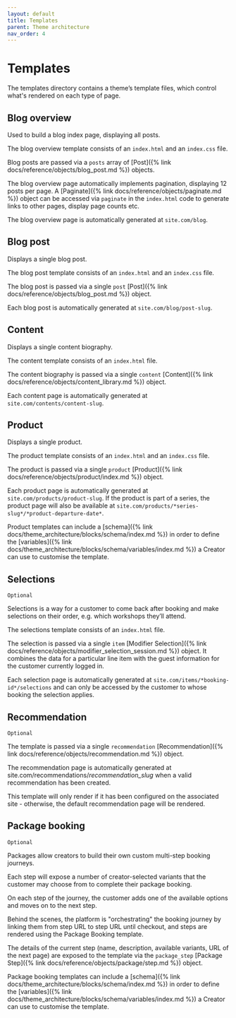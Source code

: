 ```yaml
---
layout: default
title: Templates
parent: Theme architecture
nav_order: 4
---
```


# Templates

The templates directory contains a theme’s template files, which control what's rendered on each type of page.

## Blog overview
Used to build a blog index page, displaying all posts. 

The blog overview template consists of an `index.html` and an `index.css` file.

Blog posts are passed via a `posts` array of [Post]({% link docs/reference/objects/blog_post.md %}) objects.

The blog overview page automatically implements pagination, displaying 12 posts per page. A [Paginate]({% link docs/reference/objects/paginate.md %}) object can be accessed via `paginate` in the `index.html` code to generate links to other pages, display page counts etc.

The blog overview page is automatically generated at `site.com/blog`.

## Blog post
Displays a single blog post.

The blog post template consists of an `index.html` and an `index.css` file.

The blog post is passed via a single `post` [Post]({% link docs/reference/objects/blog_post.md %}) object.

Each blog post is automatically generated at `site.com/blog/post-slug`.

## Content
Displays a single content biography.

The content template consists of an `index.html` file.

The content biography is passed via a single `content` [Content]({% link docs/reference/objects/content_library.md %}) object.

Each content page is automatically generated at `site.com/contents/content-slug`.

## Product
Displays a single product.

The product template consists of an `index.html` and an `index.css` file.

The product is passed via a single `product` [Product]({% link docs/reference/objects/product/index.md %}) object.

Each product page is automatically generated at `site.com/products/product-slug`. If the product is part of a series, the product page will also be available at `site.com/products/*series-slug*/*product-departure-date*`.

Product templates can include a [schema]({% link docs/theme_architecture/blocks/schema/index.md %}) in order to define the [variables]({% link docs/theme_architecture/blocks/schema/variables/index.md %}) a Creator can use to customise the template.

## Selections
`Optional`

Selections is a way for a customer to come back after booking and make selections on their order, e.g. which workshops they’ll attend.

The selections template consists of an `index.html` file.

The selection is passed via a single `item` [Modifier Selection]({% link docs/reference/objects/modifier_selection_session.md %}) object. It combines the data for a particular line item with the guest information for the customer currently logged in.

Each selection page is automatically generated at `site.com/items/*booking-id*/selections` and can only be accessed by the customer to whose booking the selection applies.

## Recommendation
`Optional`

The template is passed via a single `recommendation` [Recommendation]({% link docs/reference/objects/recommendation.md %}) object.

The recommendation page is automatically generated at site.com/recommendations/*recommendation_slug* when a valid recommendation has been created.

This template will only render if it has been configured on the associated site - otherwise, the default recommendation page will be rendered.

## Package booking
`Optional`

Packages allow creators to build their own custom multi-step booking journeys.

Each step will expose a number of creator-selected variants that the customer may choose from to complete their package booking.

On each step of the journey, the customer adds one of the available options and moves on to the next step.

Behind the scenes, the platform is "orchestrating" the booking journey by linking them from step URL to step URL until checkout, and steps are rendered using the Package Booking template.

The details of the current step (name, description, available variants, URL of the next page) are exposed to the template via the `package_step` [Package Step]({% link docs/reference/objects/package/step.md %}) object.

Package booking templates can include a [schema]({% link docs/theme_architecture/blocks/schema/index.md %}) in order to define the [variables]({% link docs/theme_architecture/blocks/schema/variables/index.md %}) a Creator can use to customise the template.
